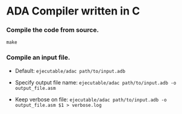 # ADA Compiler written in C


### Compile the code from source.
`make`

### Compile an input file.
+ Default:
`ejecutable/adac path/to/input.adb`

+ Specify output file name:
`ejecutable/adac path/to/input.adb -o output_file.asm`

+ Keep verbose on file:
`ejecutable/adac path/to/input.adb -o output_file.asm $1 > verbose.log`

